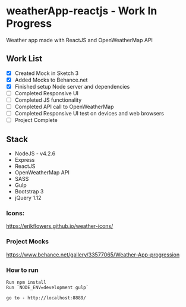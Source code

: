 # weatherApp-reactjs - Work In Progress
Weather app made with ReactJS and OpenWeatherMap API

## Work List
- [x] Created Mock in Sketch 3
- [x] Added Mocks to Behance.net
- [x] Finished setup Node server and dependencies
- [ ] Completed Responsive UI
- [ ] Completed JS functionality
- [ ] Completed API call to OpenWeatherMap
- [ ] Completed Responsive UI test on devices and web browsers
- [ ] Project Complete
 
## Stack
- NodeJS - v4.2.6
- Express
- ReactJS
- OpenWeatherMap API
- SASS
- Gulp
- Bootstrap 3
- jQuery 1.12

### Icons:
https://erikflowers.github.io/weather-icons/

### Project Mocks
https://www.behance.net/gallery/33577065/Weather-App-progression

### How to run
```
Run npm install
Run `NODE_ENV=development gulp`

go to - http://localhost:8889/
```
